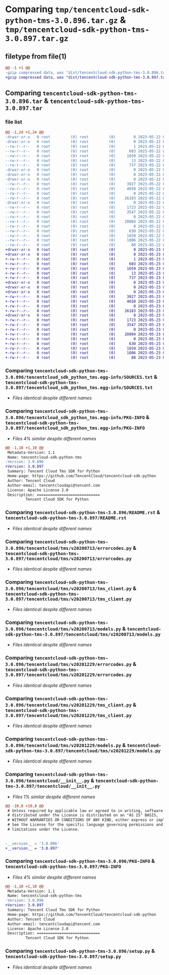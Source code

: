 # Comparing `tmp/tencentcloud-sdk-python-tms-3.0.896.tar.gz` & `tmp/tencentcloud-sdk-python-tms-3.0.897.tar.gz`

## filetype from file(1)

```diff
@@ -1 +1 @@
-gzip compressed data, was "dist/tencentcloud-sdk-python-tms-3.0.896.tar", last modified: Mon May 22 00:35:44 2023, max compression
+gzip compressed data, was "dist/tencentcloud-sdk-python-tms-3.0.897.tar", last modified: Tue May 23 02:34:29 2023, max compression
```

## Comparing `tencentcloud-sdk-python-tms-3.0.896.tar` & `tencentcloud-sdk-python-tms-3.0.897.tar`

### file list

```diff
@@ -1,24 +1,24 @@
-drwxr-xr-x   0 root         (0) root         (0)        0 2023-05-22 00:35:44.000000 tencentcloud-sdk-python-tms-3.0.896/
-drwxr-xr-x   0 root         (0) root         (0)        0 2023-05-22 00:35:44.000000 tencentcloud-sdk-python-tms-3.0.896/tencentcloud_sdk_python_tms.egg-info/
--rw-r--r--   0 root         (0) root         (0)        1 2023-05-22 00:35:44.000000 tencentcloud-sdk-python-tms-3.0.896/tencentcloud_sdk_python_tms.egg-info/dependency_links.txt
--rw-r--r--   0 root         (0) root         (0)      603 2023-05-22 00:35:44.000000 tencentcloud-sdk-python-tms-3.0.896/tencentcloud_sdk_python_tms.egg-info/SOURCES.txt
--rw-r--r--   0 root         (0) root         (0)     1659 2023-05-22 00:35:44.000000 tencentcloud-sdk-python-tms-3.0.896/tencentcloud_sdk_python_tms.egg-info/PKG-INFO
--rw-r--r--   0 root         (0) root         (0)       13 2023-05-22 00:35:44.000000 tencentcloud-sdk-python-tms-3.0.896/tencentcloud_sdk_python_tms.egg-info/top_level.txt
--rw-r--r--   0 root         (0) root         (0)      737 2023-05-22 00:35:44.000000 tencentcloud-sdk-python-tms-3.0.896/README.rst
-drwxr-xr-x   0 root         (0) root         (0)        0 2023-05-22 00:35:44.000000 tencentcloud-sdk-python-tms-3.0.896/tencentcloud/
-drwxr-xr-x   0 root         (0) root         (0)        0 2023-05-22 00:35:44.000000 tencentcloud-sdk-python-tms-3.0.896/tencentcloud/tms/
-drwxr-xr-x   0 root         (0) root         (0)        0 2023-05-22 00:35:44.000000 tencentcloud-sdk-python-tms-3.0.896/tencentcloud/tms/v20200713/
--rw-r--r--   0 root         (0) root         (0)     3027 2023-05-22 00:35:44.000000 tencentcloud-sdk-python-tms-3.0.896/tencentcloud/tms/v20200713/errorcodes.py
--rw-r--r--   0 root         (0) root         (0)     4658 2023-05-22 00:35:44.000000 tencentcloud-sdk-python-tms-3.0.896/tencentcloud/tms/v20200713/tms_client.py
--rw-r--r--   0 root         (0) root         (0)        0 2023-05-22 00:35:44.000000 tencentcloud-sdk-python-tms-3.0.896/tencentcloud/tms/v20200713/__init__.py
--rw-r--r--   0 root         (0) root         (0)    26183 2023-05-22 00:35:44.000000 tencentcloud-sdk-python-tms-3.0.896/tencentcloud/tms/v20200713/models.py
-drwxr-xr-x   0 root         (0) root         (0)        0 2023-05-22 00:35:44.000000 tencentcloud-sdk-python-tms-3.0.896/tencentcloud/tms/v20201229/
--rw-r--r--   0 root         (0) root         (0)     1723 2023-05-22 00:35:44.000000 tencentcloud-sdk-python-tms-3.0.896/tencentcloud/tms/v20201229/errorcodes.py
--rw-r--r--   0 root         (0) root         (0)     3547 2023-05-22 00:35:44.000000 tencentcloud-sdk-python-tms-3.0.896/tencentcloud/tms/v20201229/tms_client.py
--rw-r--r--   0 root         (0) root         (0)        0 2023-05-22 00:35:44.000000 tencentcloud-sdk-python-tms-3.0.896/tencentcloud/tms/v20201229/__init__.py
--rw-r--r--   0 root         (0) root         (0)    20804 2023-05-22 00:35:44.000000 tencentcloud-sdk-python-tms-3.0.896/tencentcloud/tms/v20201229/models.py
--rw-r--r--   0 root         (0) root         (0)        0 2023-05-22 00:35:44.000000 tencentcloud-sdk-python-tms-3.0.896/tencentcloud/tms/__init__.py
--rw-r--r--   0 root         (0) root         (0)      630 2023-05-22 00:35:44.000000 tencentcloud-sdk-python-tms-3.0.896/tencentcloud/__init__.py
--rw-r--r--   0 root         (0) root         (0)     1659 2023-05-22 00:35:44.000000 tencentcloud-sdk-python-tms-3.0.896/PKG-INFO
--rw-r--r--   0 root         (0) root         (0)     1006 2023-05-22 00:35:44.000000 tencentcloud-sdk-python-tms-3.0.896/setup.py
--rw-r--r--   0 root         (0) root         (0)       88 2023-05-22 00:35:44.000000 tencentcloud-sdk-python-tms-3.0.896/setup.cfg
+drwxr-xr-x   0 root         (0) root         (0)        0 2023-05-23 02:34:29.000000 tencentcloud-sdk-python-tms-3.0.897/
+drwxr-xr-x   0 root         (0) root         (0)        0 2023-05-23 02:34:29.000000 tencentcloud-sdk-python-tms-3.0.897/tencentcloud_sdk_python_tms.egg-info/
+-rw-r--r--   0 root         (0) root         (0)        1 2023-05-23 02:34:29.000000 tencentcloud-sdk-python-tms-3.0.897/tencentcloud_sdk_python_tms.egg-info/dependency_links.txt
+-rw-r--r--   0 root         (0) root         (0)      603 2023-05-23 02:34:29.000000 tencentcloud-sdk-python-tms-3.0.897/tencentcloud_sdk_python_tms.egg-info/SOURCES.txt
+-rw-r--r--   0 root         (0) root         (0)     1659 2023-05-23 02:34:29.000000 tencentcloud-sdk-python-tms-3.0.897/tencentcloud_sdk_python_tms.egg-info/PKG-INFO
+-rw-r--r--   0 root         (0) root         (0)       13 2023-05-23 02:34:29.000000 tencentcloud-sdk-python-tms-3.0.897/tencentcloud_sdk_python_tms.egg-info/top_level.txt
+-rw-r--r--   0 root         (0) root         (0)      737 2023-05-23 02:34:29.000000 tencentcloud-sdk-python-tms-3.0.897/README.rst
+drwxr-xr-x   0 root         (0) root         (0)        0 2023-05-23 02:34:29.000000 tencentcloud-sdk-python-tms-3.0.897/tencentcloud/
+drwxr-xr-x   0 root         (0) root         (0)        0 2023-05-23 02:34:29.000000 tencentcloud-sdk-python-tms-3.0.897/tencentcloud/tms/
+drwxr-xr-x   0 root         (0) root         (0)        0 2023-05-23 02:34:29.000000 tencentcloud-sdk-python-tms-3.0.897/tencentcloud/tms/v20200713/
+-rw-r--r--   0 root         (0) root         (0)     3027 2023-05-23 02:34:29.000000 tencentcloud-sdk-python-tms-3.0.897/tencentcloud/tms/v20200713/errorcodes.py
+-rw-r--r--   0 root         (0) root         (0)     4658 2023-05-23 02:34:29.000000 tencentcloud-sdk-python-tms-3.0.897/tencentcloud/tms/v20200713/tms_client.py
+-rw-r--r--   0 root         (0) root         (0)        0 2023-05-23 02:34:29.000000 tencentcloud-sdk-python-tms-3.0.897/tencentcloud/tms/v20200713/__init__.py
+-rw-r--r--   0 root         (0) root         (0)    26183 2023-05-23 02:34:29.000000 tencentcloud-sdk-python-tms-3.0.897/tencentcloud/tms/v20200713/models.py
+drwxr-xr-x   0 root         (0) root         (0)        0 2023-05-23 02:34:29.000000 tencentcloud-sdk-python-tms-3.0.897/tencentcloud/tms/v20201229/
+-rw-r--r--   0 root         (0) root         (0)     1723 2023-05-23 02:34:29.000000 tencentcloud-sdk-python-tms-3.0.897/tencentcloud/tms/v20201229/errorcodes.py
+-rw-r--r--   0 root         (0) root         (0)     3547 2023-05-23 02:34:29.000000 tencentcloud-sdk-python-tms-3.0.897/tencentcloud/tms/v20201229/tms_client.py
+-rw-r--r--   0 root         (0) root         (0)        0 2023-05-23 02:34:29.000000 tencentcloud-sdk-python-tms-3.0.897/tencentcloud/tms/v20201229/__init__.py
+-rw-r--r--   0 root         (0) root         (0)    20804 2023-05-23 02:34:29.000000 tencentcloud-sdk-python-tms-3.0.897/tencentcloud/tms/v20201229/models.py
+-rw-r--r--   0 root         (0) root         (0)        0 2023-05-23 02:34:29.000000 tencentcloud-sdk-python-tms-3.0.897/tencentcloud/tms/__init__.py
+-rw-r--r--   0 root         (0) root         (0)      630 2023-05-23 02:34:29.000000 tencentcloud-sdk-python-tms-3.0.897/tencentcloud/__init__.py
+-rw-r--r--   0 root         (0) root         (0)     1659 2023-05-23 02:34:29.000000 tencentcloud-sdk-python-tms-3.0.897/PKG-INFO
+-rw-r--r--   0 root         (0) root         (0)     1006 2023-05-23 02:34:29.000000 tencentcloud-sdk-python-tms-3.0.897/setup.py
+-rw-r--r--   0 root         (0) root         (0)       88 2023-05-23 02:34:29.000000 tencentcloud-sdk-python-tms-3.0.897/setup.cfg
```

### Comparing `tencentcloud-sdk-python-tms-3.0.896/tencentcloud_sdk_python_tms.egg-info/SOURCES.txt` & `tencentcloud-sdk-python-tms-3.0.897/tencentcloud_sdk_python_tms.egg-info/SOURCES.txt`

 * *Files identical despite different names*

### Comparing `tencentcloud-sdk-python-tms-3.0.896/tencentcloud_sdk_python_tms.egg-info/PKG-INFO` & `tencentcloud-sdk-python-tms-3.0.897/tencentcloud_sdk_python_tms.egg-info/PKG-INFO`

 * *Files 4% similar despite different names*

```diff
@@ -1,10 +1,10 @@
 Metadata-Version: 1.1
 Name: tencentcloud-sdk-python-tms
-Version: 3.0.896
+Version: 3.0.897
 Summary: Tencent Cloud Tms SDK for Python
 Home-page: https://github.com/TencentCloud/tencentcloud-sdk-python
 Author: Tencent Cloud
 Author-email: tencentcloudapi@tencent.com
 License: Apache License 2.0
 Description: ============================
         Tencent Cloud SDK for Python
```

### Comparing `tencentcloud-sdk-python-tms-3.0.896/README.rst` & `tencentcloud-sdk-python-tms-3.0.897/README.rst`

 * *Files identical despite different names*

### Comparing `tencentcloud-sdk-python-tms-3.0.896/tencentcloud/tms/v20200713/errorcodes.py` & `tencentcloud-sdk-python-tms-3.0.897/tencentcloud/tms/v20200713/errorcodes.py`

 * *Files identical despite different names*

### Comparing `tencentcloud-sdk-python-tms-3.0.896/tencentcloud/tms/v20200713/tms_client.py` & `tencentcloud-sdk-python-tms-3.0.897/tencentcloud/tms/v20200713/tms_client.py`

 * *Files identical despite different names*

### Comparing `tencentcloud-sdk-python-tms-3.0.896/tencentcloud/tms/v20200713/models.py` & `tencentcloud-sdk-python-tms-3.0.897/tencentcloud/tms/v20200713/models.py`

 * *Files identical despite different names*

### Comparing `tencentcloud-sdk-python-tms-3.0.896/tencentcloud/tms/v20201229/errorcodes.py` & `tencentcloud-sdk-python-tms-3.0.897/tencentcloud/tms/v20201229/errorcodes.py`

 * *Files identical despite different names*

### Comparing `tencentcloud-sdk-python-tms-3.0.896/tencentcloud/tms/v20201229/tms_client.py` & `tencentcloud-sdk-python-tms-3.0.897/tencentcloud/tms/v20201229/tms_client.py`

 * *Files identical despite different names*

### Comparing `tencentcloud-sdk-python-tms-3.0.896/tencentcloud/tms/v20201229/models.py` & `tencentcloud-sdk-python-tms-3.0.897/tencentcloud/tms/v20201229/models.py`

 * *Files identical despite different names*

### Comparing `tencentcloud-sdk-python-tms-3.0.896/tencentcloud/__init__.py` & `tencentcloud-sdk-python-tms-3.0.897/tencentcloud/__init__.py`

 * *Files 1% similar despite different names*

```diff
@@ -10,8 +10,8 @@
 # Unless required by applicable law or agreed to in writing, software
 # distributed under the License is distributed on an "AS IS" BASIS,
 # WITHOUT WARRANTIES OR CONDITIONS OF ANY KIND, either express or implied.
 # See the License for the specific language governing permissions and
 # limitations under the License.
 
 
-__version__ = '3.0.896'
+__version__ = '3.0.897'
```

### Comparing `tencentcloud-sdk-python-tms-3.0.896/PKG-INFO` & `tencentcloud-sdk-python-tms-3.0.897/PKG-INFO`

 * *Files 4% similar despite different names*

```diff
@@ -1,10 +1,10 @@
 Metadata-Version: 1.1
 Name: tencentcloud-sdk-python-tms
-Version: 3.0.896
+Version: 3.0.897
 Summary: Tencent Cloud Tms SDK for Python
 Home-page: https://github.com/TencentCloud/tencentcloud-sdk-python
 Author: Tencent Cloud
 Author-email: tencentcloudapi@tencent.com
 License: Apache License 2.0
 Description: ============================
         Tencent Cloud SDK for Python
```

### Comparing `tencentcloud-sdk-python-tms-3.0.896/setup.py` & `tencentcloud-sdk-python-tms-3.0.897/setup.py`

 * *Files identical despite different names*


